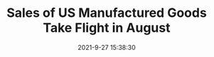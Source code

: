 ---
"title": "Sales of US Manufactured Goods Take Flight in August"
"date": "2021-9-27 15:38:30"
"feed_name": "INDUSTRYWEEK"
"feed_website": "https://www.industryweek.com/"
"feed_rss": "https://www.industryweek.com/__rss/website-scheduled-content.xml?input=%7B%22sectionAlias%22%3A%22home%22%7D"
"link": "https://www.industryweek.com/the-economy/data-and-statistics/article/21176572/sales-of-us-manufactured-goods-take-flight-in-august"
"source": "None"
"file": "_posts/2021-1-1-d2557f37643be756b404953c5f18f633eb7170b6.md"
"accident": "0"
"drilling": "0"
"dead": "0"
"injured": "0"
"arrested": "0"
"where": "unknown site"
"place": "unknown place"
---